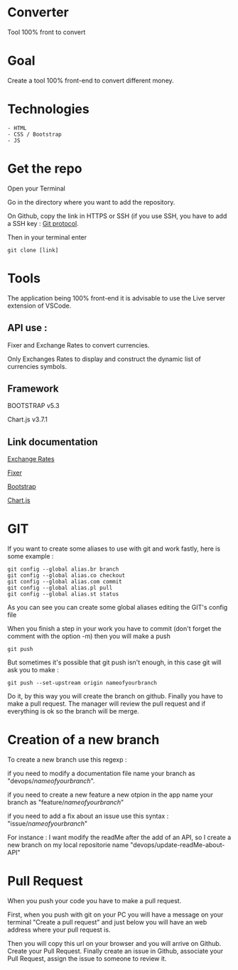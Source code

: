 # Converter
Tool 100% front to convert 


# Goal

Create a tool 100% front-end to convert different money. 

# Technologies
    - HTML
    - CSS / Bootstrap
    - JS 
    
# Get the repo
Open your Terminal 

Go in the directory where you want to add the repository. 

On Github, copy the link in HTTPS or SSH (if you use SSH, you have to add a SSH key : [Git protocol](https://docs.github.com/fr/authentication/connecting-to-github-with-ssh/adding-a-new-ssh-key-to-your-github-account). 

Then in your terminal enter

```
git clone [link]
```

# Tools
The application being 100% front-end it is advisable to use the Live server extension of VSCode. 

## API use : 
Fixer and Exchange Rates to convert currencies.

Only Exchanges Rates to display and construct the dynamic list of currencies symbols. 

## Framework 
BOOTSTRAP v5.3

Chart.js v3.7.1

## Link documentation
[Exchange Rates](https://apilayer.com/marketplace/exchangerates_data-api#documentation-tab)

[Fixer](https://apilayer.com/marketplace/fixer-api)

[Bootstrap](https://getbootstrap.com/docs/5.3/getting-started/introduction/)

[Chart.js](https://www.chartjs.org/)

# GIT
If you want to create some aliases to use with git and work fastly, here is some example :
```
git config --global alias.br branch
git config --global alias.co checkout
git config --global alias.com commit
git config --global alias.pl pull
git config --global alias.st status
```
As you can see you can create some global aliases editing the GIT's config file 

When you finish a step in your work you have to commit (don't forget the comment with the option -m) then you will make a push 

```
git push
```
But sometimes it's possible that git push isn't enough, in this case git will ask you to make :
```
git push --set-upstream origin nameofyourbranch
```
Do it, by this way you will create the branch on github.
Finally you have to make a pull request. 
The manager will review the pull request and if everything is ok so the branch will be merge. 

# Creation of a new branch 
To create a new branch use this regexp :

if you need to modify a documentation file name your branch as "devops/*nameofyourbranch*". 

if you need to create a new feature a new otpion in the app name your branch as "feature/*nameofyourbranch*"

if you need to add a fix about an issue use this syntax : "issue/*nameofyourbranch*"

For instance :
I want modify the readMe after the add of an API, so I create a new branch on my local repositorie name "devops/update-readMe-about-API"

# Pull Request
When you push your code you have to make a pull request. 

First, when you push with git on your PC you will have a message on your terminal "Create a pull request" and just below you will have an web address where your pull request is. 

Then you will copy this url on your browser and you will arrive on Github. 
Create your Pull Request. 
Finally create an issue in Github, associate your Pull Request, assign the issue to someone to review it.
